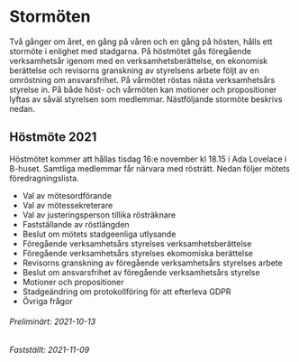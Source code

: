 # Stormöten

Två gånger om året, en gång på våren och en gång på hösten, hålls ett stormöte i
enlighet med stadgarna. På höstmötet gås föregående verksamhetsår igenom med en
verksamhetsberättelse, en ekonomisk berättelse och revisorns granskning av
styrelsens arbete följt av en omröstning om ansvarsfrihet. På vårmötet röstas
nästa verksamhetsårs styrelse in. På både höst- och vårmöten kan motioner och
propositioner lyftas av såväl styrelsen som medlemmar. Nästföljande stormöte
beskrivs nedan.

## Höstmöte 2021

Höstmötet kommer att hållas tisdag 16:e november kl 18.15 i Ada
Lovelace i B-huset. Samtliga medlemmar får närvara med rösträtt.
Nedan följer mötets föredragningslista.

-   Val av mötesordförande
-   Val av mötessekreterare
-   Val av justeringsperson tillika rösträknare
-   Fastställande av röstlängden
-   Beslut om mötets stadgeenliga utlysande
-   Föregående verksamhetsårs styrelses verksamhetsberättelse
-   Föregående verksamhetsårs styrelses ekomomiska berättelse
-   Revisorns granskning av föregående verksamhetsårs styrelses arbete
-   Beslut om ansvarsfrihet av föregående verksamhetsårs styrelse
-   Motioner och propositioner
-   Stadgeändring om protokollföring för att efterleva GDPR
-   Övriga frågor

###### Preliminärt: 2021-10-13

###### Fastställt: 2021-11-09
